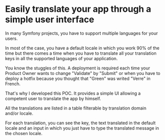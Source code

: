 # Easily translate your app through a simple user interface

In many Symfony projects, you have to support multiple languages
for your users.

In most of the case, you have a default locale in which you work 90%
of the time but there comes a time when you have to translate all your
translation keys in all the supported languages of your application.

You know the stuggles of this. A deployment is required each time your
Product Owner wants to change "Validate" by "Submit" or when you have
to deploy a hotfix because you thought that "Green" was writed "Verre" 
in French.

That's why I developed this POC. It provides a simple UI allowing a
competent user to translate the app by himself. 

All the translations are listed in a table filterable by translation 
domain and/or locale.

For each translation, you can see the key, the text translated in the
default locale and an input in which you just have to type the translated
message in the chosen locale.